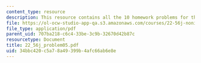 ```yaml
---
content_type: resource
description: This resource contains all the 10 homework problems for the course.
file: https://ol-ocw-studio-app-qa.s3.amazonaws.com/courses/22-56j-noninvasive-imaging-in-biology-and-medicine-fall-2005/34bbc420c5a78a49399b4afc66ab6e8e_22_56j_problem05.pdf
file_type: application/pdf
parent_uid: 707ba218-c6c4-33be-3c9b-32670d42b87c
resourcetype: Document
title: 22_56j_problem05.pdf
uid: 34bbc420-c5a7-8a49-399b-4afc66ab6e8e
---
```

